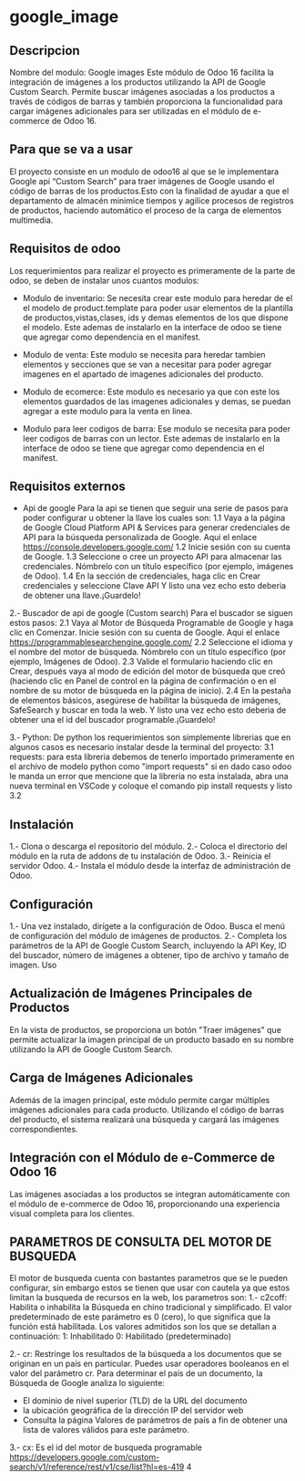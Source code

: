 #  google_image
## Descripcion
Nombre del modulo: Google images
Este módulo de Odoo 16 facilita la integración de imágenes a los productos utilizando la API de Google Custom Search. Permite buscar imágenes asociadas a los productos a través de códigos de barras y también proporciona la funcionalidad para cargar imágenes adicionales para ser utilizadas en el módulo de e-commerce de Odoo 16.

## Para que se va a usar
El proyecto consiste en un modulo de odoo16 al que se le implementara Google api “Custom Search” para traer imágenes de Google usando el código de barras de los productos.Esto con la finalidad de ayudar a que el departamento de almacén minimice tiempos y agilice procesos de registros de productos, haciendo automático el proceso de la carga de elementos multimedia.

## Requisitos de odoo

Los requerimientos para realizar el proyecto es primeramente de la parte de odoo, se deben de instalar unos cuantos modulos:
* Modulo de inventario: Se necesita crear este modulo para heredar de el el modelo de product.template para poder usar elementos de la plantilla de productos,vistas,clases, ids y demas elementos de los que dispone el modelo. Este ademas de instalarlo en la interface de odoo se tiene que agregar como dependencia en el manifest.

* Modulo de venta: Este modulo se necesita para heredar tambien elementos y secciones que se van a necesitar para poder agregar imagenes en el apartado de imagenes adicionales del producto.

* Modulo de ecomerce: Este modulo es necesario ya que con este los elementos guardados de las imagenes adicionales y demas, se puedan agregar a este modulo para la venta en linea.

* Modulo para leer codigos de barra: Ese modulo se necesita para poder leer codigos de barras con un lector. Este ademas de instalarlo en la interface de odoo se tiene que agregar como dependencia en el manifest.

## Requisitos externos

* Api de google
Para la api se tienen que seguir una serie de pasos para poder configurar u obtener la llave los cuales son:
    1.1 Vaya a la página de Google Cloud Platform API & Services para generar credenciales de API para la búsqueda personalizada de Google. Aqui el enlace https://console.developers.google.com/ 
    1.2 Inicie sesión con su cuenta de Google.
    1.3 Seleccione o cree un proyecto API para almacenar las credenciales. Nómbrelo con un título específico (por ejemplo, imágenes de Odoo).
    1.4 En la sección de credenciales, haga clic en Crear credenciales y seleccione Clave API
Y listo una vez echo esto deberia de obtener una llave.¡Guardelo!

2.- Buscador de api de google (Custom search)
Para el buscador se siguen estos pasos: 
    2.1 Vaya al Motor de Búsqueda Programable de Google y haga clic en Comenzar. Inicie sesión con su cuenta de Google. Aqui el enlace https://programmablesearchengine.google.com/
    2.2 Seleccione el idioma y el nombre del motor de búsqueda. Nómbrelo con un título específico (por ejemplo, Imágenes de Odoo).
    2.3 Valide el formulario haciendo clic en Crear, después vaya al modo de edición del motor de búsqueda que creó (haciendo clic en Panel de control en la página de confirmación o en el nombre de su motor de búsqueda en la página de inicio).
    2.4 En la pestaña de elementos básicos, asegúrese de habilitar la búsqueda de imágenes, SafeSearch y buscar en toda la web.
Y listo una vez echo esto deberia de obtener una el id del buscador programable.¡Guardelo!

3.- Python: 
De python los requerimientos son simplemente librerias que en algunos casos es necesario instalar desde la terminal del proyecto:
    3.1 requests: para esta libreria debemos de tenerlo importado primeramente en el archivo de modelo python como "import requests" si en dado caso odoo le manda un error que mencione que la libreria no esta instalada, abra una nueva terminal en VSCode y coloque el comando pip install requests y listo
    3.2 

## Instalación
1.- Clona o descarga el repositorio del módulo.
2.- Coloca el directorio del módulo en la ruta de addons de tu instalación de Odoo.
3.- Reinicia el servidor Odoo.
4.- Instala el módulo desde la interfaz de administración de Odoo.

## Configuración
1.- Una vez instalado, dirígete a la configuración de Odoo. Busca el menú de configuración del módulo de imágenes de productos.
2.- Completa los parámetros de la API de Google Custom Search, incluyendo la API Key, ID del buscador, número de imágenes a obtener, tipo de archivo y tamaño de imagen.
Uso
## Actualización de Imágenes Principales de Productos
En la vista de productos, se proporciona un botón "Traer imágenes" que permite actualizar la imagen principal de un producto basado en su nombre utilizando la API de Google Custom Search.
## Carga de Imágenes Adicionales
Además de la imagen principal, este módulo permite cargar múltiples imágenes adicionales para cada producto. Utilizando el código de barras del producto, el sistema realizará una búsqueda y cargará las imágenes correspondientes.
## Integración con el Módulo de e-Commerce de Odoo 16
Las imágenes asociadas a los productos se integran automáticamente con el módulo de e-commerce de Odoo 16, proporcionando una experiencia visual completa para los clientes.

## PARAMETROS DE CONSULTA DEL MOTOR DE BUSQUEDA
El motor de busqueda cuenta con bastantes parametros que se le pueden configurar, sin embargo estos se tienen que usar con cautela ya que estos limitan la busqueda de recursos en la web, los parametros son:
1.- c2coff: Habilita o inhabilita la Búsqueda en chino tradicional y simplificado. El valor predeterminado de este parámetro es 0 (cero), lo que significa que la función está habilitada. Los valores admitidos son los que se detallan a continuación:
1: Inhabilitado
0: Habilitado (predeterminado)

2.- cr: Restringe los resultados de la búsqueda a los documentos que se originan en un país en particular. Puedes usar operadores booleanos en el valor del parámetro cr. Para determinar el país de un documento, la Búsqueda de Google analiza lo siguiente:
* El dominio de nivel superior (TLD) de la URL del documento
* la ubicación geográfica de la dirección IP del servidor web
* Consulta la página Valores de parámetros de país a fin de obtener una lista de valores válidos para este parámetro.

3.- cx: Es el id del motor de busqueda programable
https://developers.google.com/custom-search/v1/reference/rest/v1/cse/list?hl=es-419
4
